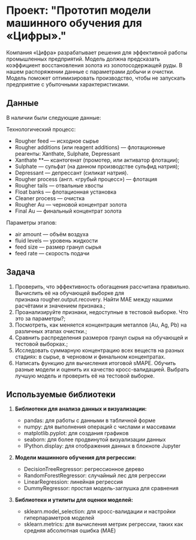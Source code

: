 # Проект: "Прототип модели машинного обучения для «Цифры»."
Компания «Цифра» разрабатывает решения для эффективной работы промышленных предприятий. Модель должна предсказать коэффициент восстановления золота из золотосодержащей руды. В нашем распоряжении данные с параметрами добычи и очистки. Модель поможет оптимизировать производство, чтобы не запускать предприятие с убыточными характеристиками.

## Данные
В наличии были следующие данные:

Технологический процесс:
 - Rougher feed — исходное сырье
 - Rougher additions (или reagent additions) — флотационные реагенты: Xanthate, Sulphate, Depressant
 - Xanthate **— ксантогенат (промотер, или активатор флотации);
 - Sulphate — сульфат (на данном производстве сульфид натрия);
 - Depressant — депрессант (силикат натрия).
 - Rougher process (англ. «грубый процесс») — флотация
 - Rougher tails — отвальные хвосты
 - Float banks — флотационная установка
 - Cleaner process — очистка
 - Rougher Au — черновой концентрат золота
 - Final Au — финальный концентрат золота

Параметры этапов:
 - air amount — объём воздуха
 - fluid levels — уровень жидкости
 - feed size — размер гранул сырья
 - feed rate — скорость подачи

## Задача
1. Проверить, что эффективность обогащения рассчитана правильно. Вычислить её на обучающей выборке для признака rougher.output.recovery. Найти MAE между нашими расчётами и значением признака.;
2. Проанализируйте признаки, недоступные в тестовой выборке. Что это за параметры?;
3. Посмотреть, как меняется концентрация металлов (Au, Ag, Pb) на различных этапах очистки.;
4. Сравнить распределения размеров гранул сырья на обучающей и тестовой выборках.;
5. Исследовать суммарную концентрацию всех веществ на разных стадиях: в сырье, в черновом и финальном концентратах.
6. Написать функцию для вычисления итоговой sMAPE. Обучить разные модели и оценить их качество кросс-валидацией. Выбрать лучшую модель и проверить её на тестовой выборке.

## Используемые библиотеки

1. **Библиотеки для анализа данных и визуализации:**
   - pandas: для работы с данными в табличной форме
   - numpy: для выполнения операций с числами и массивами
   - matplotlib.pyplot: для создания графиков
   - seaborn: для более продвинутой визуализации данных
   - IPython.display: для отображения данных в блокноте Jupyter

2. **Модели машинного обучения для регрессии:**
   - DecisionTreeRegressor: регрессионное дерево
   - RandomForestRegressor: случайный лес для регрессии
   - LinearRegression: линейная регрессия
   - DummyRegressor: простая модель-заглушка для сравнения

3. **Библиотеки и утилиты для оценки моделей:**
   - sklearn.model_selection: для кросс-валидации и настройки гиперпараметров моделей
   - sklearn.metrics: для вычисления метрик регрессии, таких как средняя абсолютная ошибка (MAE)
